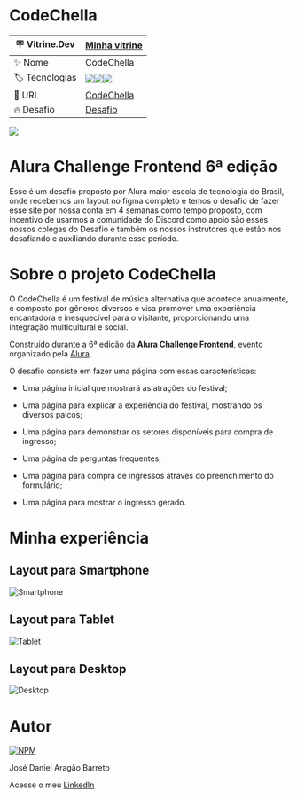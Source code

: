 # CodeChella

| :placard: Vitrine.Dev | [Minha vitrine](https://cursos.alura.com.br/vitrinedev/danielbarreto)  |
| -------------  | --- |
| :sparkles: Nome        | CodeChella
| :label: Tecnologias | <img src="https://img.shields.io/badge/HTML5-E34F26?style=for-the-badge&logo=html5&logoColor=white"><img src="https://img.shields.io/badge/CSS3-1572B6?style=for-the-badge&logo=css3&logoColor=white"><img src="https://img.shields.io/badge/JavaScript-F7DF1E?style=for-the-badge&logo=javascript&logoColor=black">
| :rocket: URL         | [CodeChella](https://danielbarret0.github.io/codeChella/)
| :fire: Desafio     | [Desafio](https://www.alura.com.br/challenges/front-end-6/semana-01-conheca-codechella?utm_source=ActiveCampaign&utm_medium=email&utm_content=%5BChallenge+Front-End%5D+Primeiro+desafio+liberado+%F0%9F%94%93&utm_campaign=%5BCHALLENGE%5D%28Front-end+6a+ed+%29+E-mail+avisando+libera%C3%A7%C3%A3o+da+aula+01++%2B+convite+live+codando+ao+vivo&vgo_ee=npauGZXM23MjvTJnNzYgvORYGrzm7gAYzytzCQBqAYM%3D)

<!-- Inserir imagem com a #vitrinedev ao final do link -->
![](#vitrinedev)


# Alura Challenge Frontend 6ª edição

Esse é um desafio proposto por Alura maior escola de tecnologia do Brasil, onde recebemos um layout no figma completo e temos o desafio de fazer esse site por nossa conta em 4 semanas como tempo proposto, com incentivo de usarmos a comunidade do Discord como apoio são esses nossos colegas do Desafio e também os nossos instrutores que estão nos desafiando e auxiliando durante esse período.

# Sobre o projeto CodeChella

O CodeChella é um festival de música alternativa que acontece anualmente, é composto por gêneros diversos e visa promover uma experiência encantadora e inesquecível para o visitante, proporcionando uma integração multicultural e social.

Construído durante a 6ª edição da **Alura Challenge Frontend**, evento organizado pela [Alura](https://www.alura.com.br/).

O desafio consiste em fazer uma página com essas características:

- Uma página inicial que mostrará as atrações do festival;

- Uma página para explicar a experiência do festival, mostrando os diversos palcos;

- Uma página para demonstrar os setores disponíveis para compra de ingresso;

- Uma página de perguntas frequentes;

- Uma página para compra de ingressos através do preenchimento do formulário;

- Uma página para mostrar o ingresso gerado.

# Minha experiência

## Layout para Smartphone 
![Smartphone]()

## Layout para Tablet
![Tablet]()

## Layout para Desktop
![Desktop]()

# Autor

[![NPM](https://img.shields.io/npm/l/react)](https://github.com/DanielBarret0/codeChella/blob/main/LICENSE.md)

José Daniel Aragão Barreto

Acesse o meu [LinkedIn](https://www.linkedin.com/in/daniel-barreto-1b763216a/)
